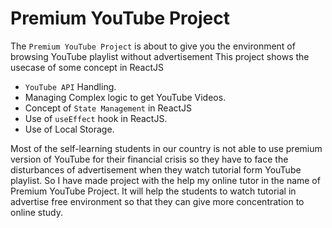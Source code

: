 # Premium YouTube Project
The `Premium YouTube Project` is about to give you the environment of browsing YouTube playlist without advertisement
This project shows the usecase of some concept in ReactJS
- `YouTube API` Handling.
- Managing Complex logic to get YouTube Videos.
- Concept of `State Management` in ReactJS
- Use of `useEffect` hook in ReactJS.
- Use of Local Storage.
  
Most of the self-learning students in our country is not able to use premium version of YouTube for their financial crisis so they have to face the disturbances of advertisement when they watch tutorial form YouTube playlist. So I have made project with the help my online tutor in the name of Premium YouTube Project.
It will help the students to watch tutorial in advertise free environment so that they can give more concentration to online study.
